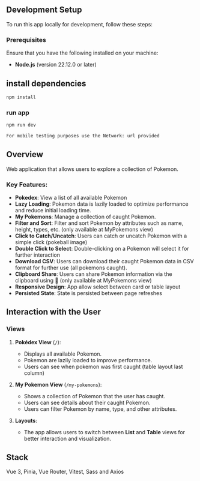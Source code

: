 ## Development Setup

To run this app locally for development, follow these steps:

### Prerequisites

Ensure that you have the following installed on your machine:

- **Node.js** (version 22.12.0 or later)

## install dependencies

```sh
npm install
```

### run app

```sh
npm run dev

For mobile testing purposes use the Network: url provided

```

## Overview

Web application that allows users to explore a collection of Pokemon.

### Key Features:

- **Pokedex**: View a list of all available Pokemon
- **Lazy Loading**: Pokemon data is lazily loaded to optimize performance and reduce initial loading time.
- **My Pokemons**: Manage a collection of caught Pokemon.
- **Filter and Sort**: Filter and sort Pokemon by attributes such as name, height, types, etc. (only available at MyPokemons view)
- **Click to Catch/Uncatch**: Users can catch or uncatch Pokemon with a simple click (pokeball image)
- **Double Click to Select**: Double-clicking on a Pokemon will select it for further interaction
- **Download CSV**: Users can download their caught Pokemon data in CSV format for further use (all pokemons caught).
- **Clipboard Share**: Users can share Pokemon information via the clipboard using 🔗 (only available at MyPokemons view)
- **Responsive Design**: App allow select between card or table layout
- **Persisted State**: State is persisted between page refreshes

## Interaction with the User

### Views

1. **Pokédex View** (`/`):

   - Displays all available Pokemon.
   - Pokemon are lazily loaded to improve performance.
   - Users can see when pokemon was first caught (table layout last column)

2. **My Pokemon View** (`/my-pokemons`):

   - Shows a collection of Pokemon that the user has caught.
   - Users can see details about their caught Pokemon.
   - Users can filter Pokemon by name, type, and other attributes.

3. **Layouts**:
   - The app allows users to switch between **List** and **Table** views for better interaction and visualization.

## Stack

Vue 3, Pinia, Vue Router, Vitest, Sass and Axios

